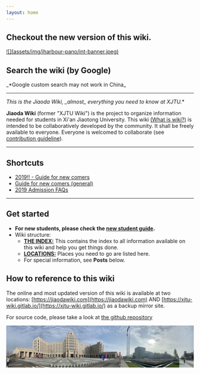 ```yaml
---
layout: home
---
```

## Checkout the new version of this wiki. 
<a href="https://int.jiaodawiki.com">
![](assets/img/iharbour-pano/int-banner.jpeg)
</a>

## Search the wiki (by Google)
<script async src="https://cse.google.com/cse.js?cx=000245031814142933815:alqk4xr94xv"></script>
<div class="gcse-search"></div>
_*Google custom search may not work in China_

---

**This is the Jiaoda Wiki, _almost*_ everything you need to know at XJTU.**

**Jiaoda Wiki** (former "XJTU Wiki") is the project to organize information needed for students in Xi'an Jiaotong University. This wiki [(What is wiki?)](https://en.wikipedia.org/wiki/Wiki) is intended to be collaboratively developed by the community. It shall be freely available to everyone. Everyone is welcomed to collaborate (see [contribution guideline](/about/)).

---

## Shortcuts
* [2019!! - Guide for new comers](/guidelines/2019-new-comers)
* [Guide for new comers (general)](/guidelines/new-comers)
* [2019 Admission FAQs](/guidelines/2019-admission-faq)

---

## Get started
* **For new students, please check the [new student guide](/guidelines/new-comers).**
* Wiki structure:
  * [**THE INDEX:**](/the-index) This contains the index to all information available on this wiki and help you get things done.
  * [**LOCATIONS:**](/locations) Places you need to go are listed here.
  * For special information, see **Posts** below.

## How to reference to this wiki
The online and most updated version of this wiki is available at two locations: [https://jiaodawiki.com](https://jiaodawiki.com) AND [https://xjtu-wiki.gitlab.io/](https://xjtu-wiki.gitlab.io/) as a backup mirror site.

For source code, please take a look at [the github repository](https://github.com/xjtu-wiki/xjtu-wiki.github.io)

![](/assets/img/iharbour-pano/iharbour-cover.jpg)